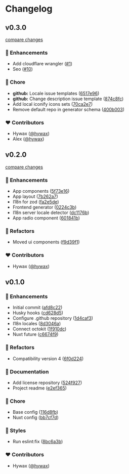 # Changelog


## v0.3.0

[compare changes](https://github.com/hywax/contr.dev/compare/v0.2.0...v0.3.0)

### 🚀 Enhancements

- Add cloudflare wrangler ([#1](https://github.com/hywax/contr.dev/pull/1))
- Seo ([#10](https://github.com/hywax/contr.dev/pull/10))

### 🏡 Chore

- **github:** Locale issue templates ([6517e96](https://github.com/hywax/contr.dev/commit/6517e96))
- **github:** Change description issue template ([874c8fc](https://github.com/hywax/contr.dev/commit/874c8fc))
- Add local iconify icons sets ([70ca2e7](https://github.com/hywax/contr.dev/commit/70ca2e7))
- Remove default repo in generator schema ([400b003](https://github.com/hywax/contr.dev/commit/400b003))

### ❤️ Contributors

- Hywax ([@hywax](http://github.com/hywax))
- Alex ([@hywax](http://github.com/hywax))

## v0.2.0

[compare changes](https://github.com/hywax/contr.dev/compare/v0.1.0...v0.2.0)

### 🚀 Enhancements

- App components ([5f73e16](https://github.com/hywax/contr.dev/commit/5f73e16))
- App layout ([7b262a7](https://github.com/hywax/contr.dev/commit/7b262a7))
- I18n for zod ([fa2e5de](https://github.com/hywax/contr.dev/commit/fa2e5de))
- Frontend generator ([0224c3b](https://github.com/hywax/contr.dev/commit/0224c3b))
- I18n server locale detector ([dc1176b](https://github.com/hywax/contr.dev/commit/dc1176b))
- App radio component ([601841b](https://github.com/hywax/contr.dev/commit/601841b))

### 💅 Refactors

- Moved ui components ([f9d39f1](https://github.com/hywax/contr.dev/commit/f9d39f1))

### ❤️ Contributors

- Hywax ([@hywax](http://github.com/hywax))

## v0.1.0


### 🚀 Enhancements

- Initial commit ([afd8c22](https://github.com/hywax/contr.dev/commit/afd8c22))
- Husky hooks ([cd628d5](https://github.com/hywax/contr.dev/commit/cd628d5))
- Configure .github repository ([1d4caf3](https://github.com/hywax/contr.dev/commit/1d4caf3))
- I18n locales ([8d3046a](https://github.com/hywax/contr.dev/commit/8d3046a))
- Connect octokit ([1f910dc](https://github.com/hywax/contr.dev/commit/1f910dc))
- Nuxt future ([c6674f9](https://github.com/hywax/contr.dev/commit/c6674f9))

### 💅 Refactors

- Compatibility version 4 ([6f0d224](https://github.com/hywax/contr.dev/commit/6f0d224))

### 📖 Documentation

- Add license repository ([524f927](https://github.com/hywax/contr.dev/commit/524f927))
- Project readme ([e2ef365](https://github.com/hywax/contr.dev/commit/e2ef365))

### 🏡 Chore

- Base config ([116d8fb](https://github.com/hywax/contr.dev/commit/116d8fb))
- Nuxt config ([bb7cf7d](https://github.com/hywax/contr.dev/commit/bb7cf7d))

### 🎨 Styles

- Run eslint:fix ([8bc6a3b](https://github.com/hywax/contr.dev/commit/8bc6a3b))

### ❤️ Contributors

- Hywax ([@hywax](http://github.com/hywax))

